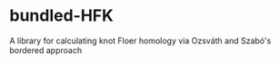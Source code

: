 # bundled-HFK
A library for calculating knot Floer homology via Ozsváth and Szabó's bordered approach
